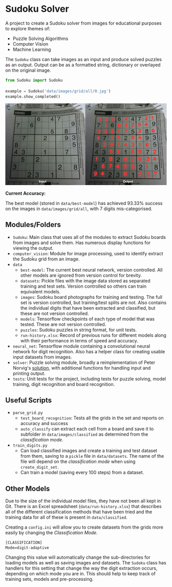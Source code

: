 # Sudoku Solver

A project to create a Sudoku solver from images for educational purposes to explore themes of:

* Puzzle Solving Algorithms
* Computer Vision
* Machine Learning


The `Sudoku` class can take images as an input and produce solved puzzles as an output. Output can be as a formatted string, dictionary or overlayed on the original image.

```python
from Sudoku import Sudoku

example = Sudoku('data/images/grid/all/0.jpg')
example.show_completed()
```

![Before and After](docs/images/before_after.png)

**Current Accuracy:**

The best model (stored in `data/best-model`) has achieved 93.33% success on the images in `data/images/grid/all`, with 7 digits mis-categorised.


## Modules/Folders

* `Sudoku`: Main class that uses all of the modules to extract Sudoku boards from images and solve them. Has numerous display functions for viewing the output.
* `computer_vision`: Module for image processing, used to identify extract the Sudoku grid from an image.
* `data`
    * `best-model`: The current best neural network, version controlled. All other models are ignored from version control for brevity.
    * `datasets`: Pickle files with the image data stored as separated training and test sets. Version controlled so others can train equivalent models.
    * `images`: Sudoku board photographs for training and testing. The full set is version controlled, but training/test splits are not. Also contains the individual digits that have been extracted and classified, but these are not version controlled.
    * `models`: Tensorflow checkpoints of each type of model that was tested. These are not version controlled.
    * `puzzles`: Sudoku puzzles in string format, for unit tests.
    * `run-history.xlsx`: Record of previous runs for different models along with their performance in terms of speed and accuracy.
* `neural_net`: Tensorflow module containing a convolutional neural network for digit recognition. Also has a helper class for creating usable input datasets from images.
* `solver`: Puzzle solving module, broadly a reimplementation of Peter Norvig's [solution](http://norvig.com/sudoku.html), with additional functions for handling input and printing output.
* `tests`: Unit tests for the project, including tests for puzzle solving, model training, digit recognition and board recognition.

## Useful Scripts

* `parse_grid.py`
    * `test_board_recognition`: Tests all the grids in the set and reports on accuracy and success
    * `auto_classify` can extract each cell from a board and save it to subfolder in `data/images/classified` as determined
    from the *classification mode*.
* `train_digits.py`
    * Can load classified images and create a training and test dataset from them, saving to a `pickle` file in `data/datasets`.
    The name of the file will depend on the *classification mode* when using `create_digit_set`.
    * Can train a model (saving every 100 steps) from a dataset.

## Other Models

Due to the size of the individual model files, they have not been all kept in Git. There is an Excel spreadsheet
(`data/run-history.xlsx`) that describes all of the different classification methods that have been tried and the training
data for all of these is present in `data/classified`.

Creating a `config.ini` will allow you to create datasets from the grids more easily by changing the *Classification Mode*.

```
[CLASSIFICATION]
Mode=digit-adaptive
```

Changing this value will automatically change the sub-directories for loading models as well as saving images and datasets.
The `Sudoku` class has handlers for this setting that change the way the digit extraction occurs, depending on which mode you
are in. This should help to keep track of training sets, models and pre-processing.
